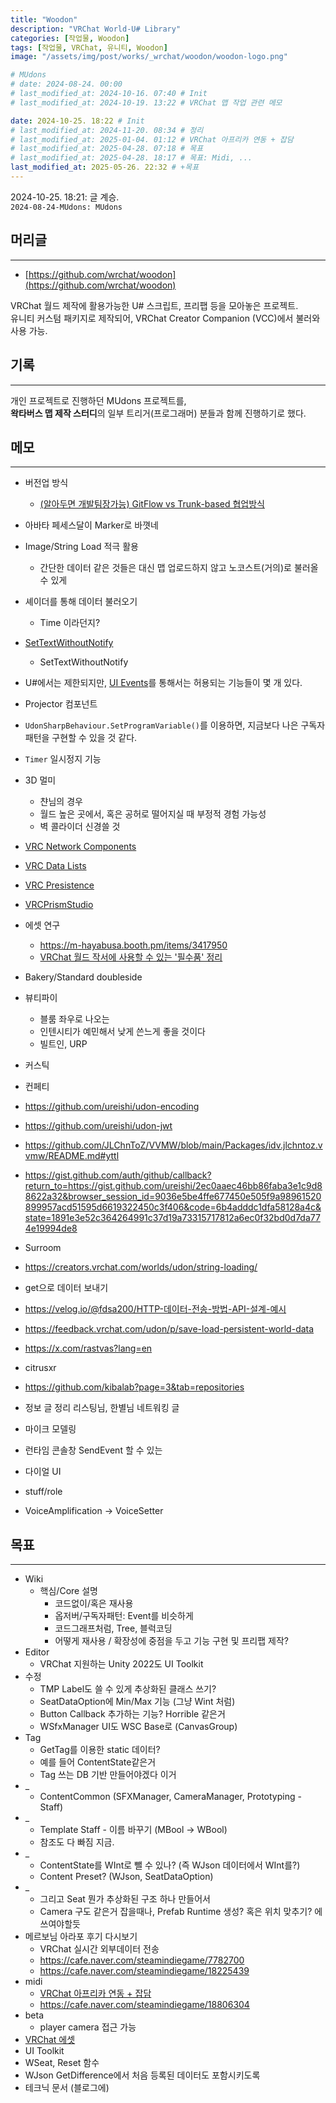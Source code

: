```yaml
---
title: "Woodon"
description: "VRChat World-U# Library"
categories: [작업물, Woodon]
tags: [작업물, VRChat, 유니티, Woodon]
image: "/assets/img/post/works/_wrchat/woodon/woodon-logo.png"

# MUdons
# date: 2024-08-24. 00:00
# last_modified_at: 2024-10-16. 07:40 # Init
# last_modified_at: 2024-10-19. 13:22 # VRChat 맵 작업 관련 메모

date: 2024-10-25. 18:22 # Init
# last_modified_at: 2024-11-20. 08:34 # 정리
# last_modified_at: 2025-01-04. 01:12 # VRChat 아프리카 연동 + 잡담
# last_modified_at: 2025-04-28. 07:18 # 목표
# last_modified_at: 2025-04-28. 18:17 # 목표: Midi, ...
last_modified_at: 2025-05-26. 22:32 # +목표
---
```


2024-10-25. 18:21: 글 계승.  
`2024-08-24-MUdons: MUdons`  

## 머리글

---

- [https://github.com/wrchat/woodon](https://github.com/wrchat/woodon)

VRChat 월드 제작에 활용가능한 U# 스크립트, 프리팹 등을 모아놓은 프로젝트.  
유니티 커스텀 패키지로 제작되어, VRChat Creator Companion (VCC)에서 불러와 사용 가능.  

## 기록

---

개인 프로젝트로 진행하던 MUdons 프로젝트를,  
**왁타버스 맵 제작 스터디**의 일부 트리거(프로그래머) 분들과 함께 진행하기로 했다.  

## 메모

---

- 버전업 방식
  - [(알아두면 개발팀장가능) GitFlow vs Trunk-based 협업방식](https://youtu.be/EV3FZ3cWBp8?si=bz6b9Rvn_ePatuhT)

- 아바타 페세스달이 Marker로 바꼇네
- Image/String Load 적극 활용
  - 간단한 데이터 같은 것들은 대신 맵 업로드하지 않고 노코스트(거의)로 불러올 수 있게
- 셰이더를 통해 데이터 불러오기
  - Time 이라던지?

- [SetTextWithoutNotify](https://creators.vrchat.com/worlds/components/textmeshpro/tmp_inputfield/)
  - SetTextWithoutNotify
- U#에서는 제한되지만, [UI Events](https://creators.vrchat.com/worlds/udon/ui-events/)를 통해서는 허용되는 기능들이 몇 개 있다.
- Projector 컴포넌트
- `UdonSharpBehaviour.SetProgramVariable()`를 이용하면, 지금보다 나은 구독자 패턴을 구현할 수 있을 것 같다.

- `Timer` 일시정지 기능

- 3D 멀미
  - 챤님의 경우
  - 월드 높은 곳에서, 혹은 공허로 떨어지실 때 부정적 경험 가능성
  - 벽 콜라이더 신경쓸 것

- [VRC Network Components](https://creators.vrchat.com/worlds/udon/networking/network-components/)
- [VRC Data Lists](https://creators.vrchat.com/worlds/udon/data-containers/data-lists/)
- [VRC Presistence](https://vrc-beta-docs.netlify.app/worlds/udon/persistence/)
- [VRCPrismStudio](https://x.com/tw_harunadev/status/1831541561483788592)

- 에셋 연구
  - <https://m-hayabusa.booth.pm/items/3417950>
  - [VRChat 월드 작서에 사용할 수 있는 '필수품' 정리](https://vr-items.me/ko/content/base)

- Bakery/Standard doubleside

- 뷰티파이
  - 블룸 좌우로 나오는
  - 인텐시티가 예민해서 낮게 쓴느게 좋을 것이다
  - 빌트인, URP
- 커스틱
- 컨페티

- <https://github.com/ureishi/udon-encoding>
- <https://github.com/ureishi/udon-jwt>
- <https://github.com/JLChnToZ/VVMW/blob/main/Packages/idv.jlchntoz.vvmw/README.md#yttl>
- <https://gist.github.com/auth/github/callback?return_to=https://gist.github.com/ureishi/2ec0aaec46bb86faba3e1c9d88622a32&browser_session_id=9036e5be4ffe677450e505f9a98961520899957acd51595d6619322450c3f406&code=6b4adddc1dfa58128a4c&state=1891e3e52c364264991c37d19a73315717812a6ec0f32bd0d7da774e19994de8>
- Surroom
- <https://creators.vrchat.com/worlds/udon/string-loading/>
- get으로 데이터 보내기
- <https://velog.io/@fdsa200/HTTP-데이터-전송-방법-API-설계-예시>
- <https://feedback.vrchat.com/udon/p/save-load-persistent-world-data>
- <https://x.com/rastvas?lang=en>
- citrusxr
- <https://github.com/kibalab?page=3&tab=repositories>
- 정보 글 정리 리스팅님, 한별님 네트워킹 글

- 마이크 모델링
- 런타임 콘솔창 SendEvent 할 수 있는
- 다이얼 UI
- stuff/role
- VoiceAmplification -> VoiceSetter

## 목표

---

- Wiki
  - 핵심/Core 설명
    - 코드없이/혹은 재사용
    - 옵저버/구독자패턴: Event를 비슷하게
    - 코드그래프처럼, Tree, 블럭코딩
    - 어떻게 재사용 / 확장성에 중점을 두고 기능 구현 및 프리팹 제작?
- Editor
  - VRChat 지원하는 Unity 2022도 UI Toolkit
- 수정
  - TMP Label도 쓸 수 있게 추상화된 클래스 쓰기?
  - SeatDataOption에 Min/Max 기능 (그냥 Wint 처럼)
  - Button Callback 추가하는 기능? Horrible 같은거
  - WSfxManager UI도 WSC Base로 (CanvasGroup)
- Tag
  - GetTag를 이용한 static 데이터?
  - 예를 들어 ContentState같은거
  - Tag 쓰는 DB 기반 만들어야겠다 이거
- _
  - ContentCommon (SFXManager, CameraManager, Prototyping - Staff)
- _
  - Template Staff - 이름 바꾸기 (MBool -> WBool)
  - 참조도 다 빠짐 지금.
- _
  - ContentState를 WInt로 뺄 수 있나? (즉 WJson 데이터에서 WInt를?)
  - Content Preset? (WJson, SeatDataOption)
- _
  - 그리고 Seat 뭔가 추상화된 구조 하나 만들어서
  - Camera 구도 같은거 잡을때나, Prefab Runtime 생성? 혹은 위치 맞추기? 에 쓰여야할듯
- 메르보님 아라포 후기 다시보기
  - VRChat 실시간 외부데이터 전송
  - <https://cafe.naver.com/steamindiegame/7782700>
  - <https://cafe.naver.com/steamindiegame/18225439>
- midi
  - [VRChat 아프리카 연동 + 잡담](https://youtu.be/-X335Hi4xwY?si=KIwMWSW9sLf2JYif)
  - <https://cafe.naver.com/steamindiegame/18806304>
- beta
  - player camera 접근 가능
- [VRChat 에셋](https://docs.google.com/spreadsheets/d/1BmWGdCiu1bUL7rQfilcmQc89KKMPzVE6nSWItrrv5JA/edit?gid=101297127#gid=101297127)
- UI Toolkit
- WSeat, Reset 함수
- WJson GetDifference에서 처음 등록된 데이터도 포함시키도록
- 테크닉 문서 (블로그에)
